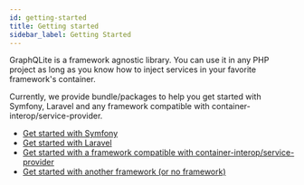 ```yaml
---
id: getting-started
title: Getting started
sidebar_label: Getting Started
---
```


GraphQLite is a framework agnostic library. You can use it in any PHP project as long as you know how to
inject services in your favorite framework's container.

Currently, we provide bundle/packages to help you get started with Symfony, Laravel and any framework compatible
with container-interop/service-provider.

- [Get started with Symfony](symfony-bundle.md)
- [Get started with Laravel](laravel-package.md)
- [Get started with a framework compatible with container-interop/service-provider](universal-service-providers.md)
- [Get started with another framework (or no framework)](other-frameworks.mdx)
